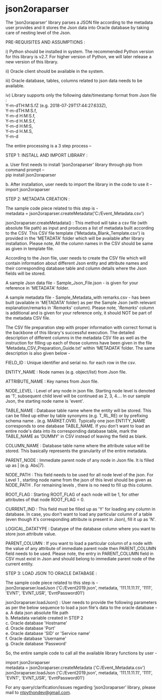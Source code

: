 # json2oraparser

The ‘json2oraparser’ library parses a JSON file according to the metadata user provides and it stores the Json data into Oracle database by taking care of nesting level of the Json.

  
PRE-REQUISITES AND ASSUMPTIONS :

i) Python should be installed in system. The recommended Python version for this library is v2.7. For higher version of Python, we will later release a new version of this library.

ii) Oracle client should be available in the system.

iii) Oracle database, tables, columns related to json data needs to be available.

iv) Library supports only the following date/timestamp format from Json file :  
Y-m-dTH:M:S.fZ (e.g. 2018-07-29T17:44:27.633Z),  
Y-m-dTH:M:S.f,  
Y-m-d H:M:S.f,  
Y-m-d H.M.S.f,  
Y-m-d H:M:S,  
Y-m-d H.M.S,  
Y-m-d  

The entire processing is a 3 step process – 

STEP 1: INSTALL AND IMPORT LIBRARY :

a.	User first needs to install ‘json2oraparser’ library through pip from command prompt –  
pip install json2oraparser

b.	After installation, user needs to import the library in the code to use it –  
import json2oraparser  


STEP 2: METADATA CREATION :

The sample code piece related to this step is -  
metadata = json2oraparser.createMetadata('C:/Event_Metadata.csv')

json2oraparser.createMetadata() : This method will take a csv file (with absolute file path) as input and produces a list of metadata built according to the CSV. This CSV file template ('Metadata_Blank_Template.csv') is provided in the 'METADATA' folder which will be available after library installation. Please note, All the column names in the CSV should be same as given in template file.

According to the Json file, user needs to create the CSV file which will contain information about different Json entity and attribute names and their corresponding database table and column details where the Json fields will be stored.  
 
A sample Json data file - Sample_Json_File.json - is given for your reference in 'METADATA' folder.   

A sample metadata file - Sample_Metadata_with remarks.csv - has been built (available in 'METADATA' folder) as per the Sample Json (with relevant explanation/remarks in '_Remarks_' column). Please note, '_Remarks_' column is additional and is given for your reference only, it should NOT be part of the metadata CSV file.

The CSV file preparation step with proper information with correct format is the backbone of this library's successful execution. The detailed description of different columns in the metadata CSV file as well as the instruction for filling up each of those columns have been given in the file ‘Metadata_CSV_Preparation_Guide.txt’ within ‘METADATA’ folder. The same description is also given below -

FIELD_ID : 
Unique identifier and serial no. for each row in the csv.

ENTITY_NAME : 
Node names (e.g. object/list) from Json file.

ATTRIBUTE_NAME : 
Key names from Json file.

NODE_LEVEL : 
Level of any node in json file. Starting node level is denoted as '1', subsequent child level will be continued as 2, 3, 4.... In our sample Json, the starting node name is 'event'.

TABLE_NAME : 
Database table name where the entity will be stored. This can be filled up either by table synonyms (e.g. T_RL_RE) or by prefixing schema name <SchemaName>.<TableName> (e.g. MARKET.OVR). Typically one json ENTITY_NAME corresponds to one database TABLE_NAME. 
If you don't want to load an entire node's data into its corresponding database table, mark the TABLE_NAME as 'DUMMY' in CSV instead of leaving the field as blank.

COLUMN_NAME : 
Database table name where the attribute value will be stored. This basically represents the granularity of the entire metadata.

PARENT_NODE : 
Immediate parent node of any node in Json file. It is filled up as <parent ENTITY_NAME>|<starting FIELD_ID of that parent node> (e.g. Abs|7).

NODE_PATH : 
This field needs to be used for all node level of the json. For Level 1 , starting node name from the json of this level should be given as NODE_PATH . For remaining levels , there is no need to fill up this column.

ROOT_FLAG : 
Starting ROOT_FLAG of each node will be 1, for other attributes of that node ROOT_FLAG = 0.

CURRENT_IND : 
This field must be filled up as 'Y' for loading any column in database. In case, you don't want to load any particular column of a table (even though it's corresponding attribute is present in Json), fill it up as 'N'.

LOGICAL_DATATYPE : 
Datatype of the database column where you want to store json attribute value.

PARENT_COLUMN : 
If you want to load a particular column of a node with the value of any attribute of immediate parent node then PARENT_COLUMN field needs to be used. Please note, the entry in PARENT_COLUMN field in CSV must exist in Json and should belong to immediate parent node of the current entity.  


STEP 3: LOAD JSON TO ORACLE DATABASE :

The sample code piece related to this step is -  
json2oraparser.loadJson ('C:/Event2019.json', metadata, '111.11.11.11', '1111', 'EVNT', 'EVNT_USR', 'EvntPassword01')

json2oraparser.loadJson() : User needs to provide the following parameters as per the below sequence to load a json file's data to the oracle database -  
a. A data json absolute file path  
b. Metadata variable created in STEP 2  
c. Oracle database 'Hostname'  
d. Oracle database 'Port'  
e. Oracle database 'SID' or 'Service name'  
f. Oracle database 'Username'   
g. Oracle database 'Password'  


So, the entire sample code to call all the available library functions by user -  

import json2oraparser  
metadata = json2oraparser.createMetadata ('C:/Event_Metadata.csv')  
json2oraparser.loadJson ('C:/Event2019.json', metadata, '111.11.11.11', '1111', 'EVNT', 'EVNT_USR', 'EvntPassword01')  


For any query/clarification/issues regarding ‘json2oraparser’ library, please mail to ntpythondev@gmail.com.
